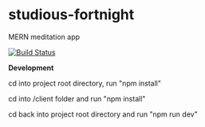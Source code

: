 # studious-fortnight
MERN meditation app

[![Build Status](https://travis-ci.org/HuangStanley050/studious-fortnight.svg?branch=master)](https://travis-ci.org/HuangStanley050/studious-fortnight)

**Development**

cd into project root directory, run "npm install"

cd into /client folder and run "npm install"

cd back into project root directory and run "npm run dev"
